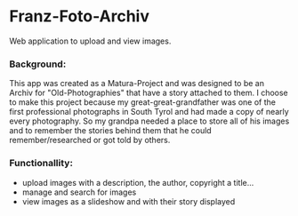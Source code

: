 # Franz-Foto-Archiv

Web application to upload and view images.

### Background:
This app was created as a Matura-Project and was designed to be an Archiv for "Old-Photographies" that have a story attached to them.
I choose to make this project because my great-great-grandfather was one of the first professional photographs in South Tyrol and had made a copy of nearly every photography. 
So my grandpa needed a place to store all of his images and to remember the stories behind them that he could remember/researched or got told by others.


### Functionallity:
- upload images with a description, the author, copyright a title...
- manage and search for images
- view images as a slideshow and with their story displayed
